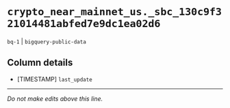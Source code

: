 # `crypto_near_mainnet_us._sbc_130c9f321014481abfed7e9dc1ea02d6`
`bq-1` | `bigquery-public-data`

## Column details
* [TIMESTAMP] `last_update`

-------------------------------------------------------------------------------
*Do not make edits above this line.*
